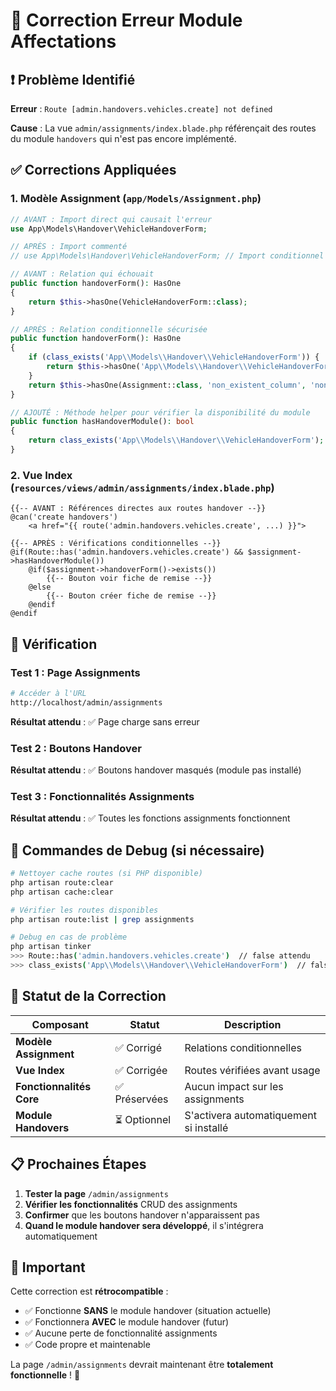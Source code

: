 # 🔧 Correction Erreur Module Affectations

## ❗ Problème Identifié

**Erreur** : `Route [admin.handovers.vehicles.create] not defined`

**Cause** : La vue `admin/assignments/index.blade.php` référençait des routes du module `handovers` qui n'est pas encore implémenté.

## ✅ Corrections Appliquées

### 1. Modèle Assignment (`app/Models/Assignment.php`)

```php
// AVANT : Import direct qui causait l'erreur
use App\Models\Handover\VehicleHandoverForm;

// APRÈS : Import commenté
// use App\Models\Handover\VehicleHandoverForm; // Import conditionnel selon module handover
```

```php
// AVANT : Relation qui échouait
public function handoverForm(): HasOne
{
    return $this->hasOne(VehicleHandoverForm::class);
}

// APRÈS : Relation conditionnelle sécurisée
public function handoverForm(): HasOne
{
    if (class_exists('App\\Models\\Handover\\VehicleHandoverForm')) {
        return $this->hasOne('App\\Models\\Handover\\VehicleHandoverForm');
    }
    return $this->hasOne(Assignment::class, 'non_existent_column', 'non_existent_column');
}

// AJOUTÉ : Méthode helper pour vérifier la disponibilité du module
public function hasHandoverModule(): bool
{
    return class_exists('App\\Models\\Handover\\VehicleHandoverForm');
}
```

### 2. Vue Index (`resources/views/admin/assignments/index.blade.php`)

```blade
{{-- AVANT : Références directes aux routes handover --}}
@can('create handovers')
    <a href="{{ route('admin.handovers.vehicles.create', ...) }}">

{{-- APRÈS : Vérifications conditionnelles --}}
@if(Route::has('admin.handovers.vehicles.create') && $assignment->hasHandoverModule())
    @if($assignment->handoverForm()->exists())
        {{-- Bouton voir fiche de remise --}}
    @else
        {{-- Bouton créer fiche de remise --}}
    @endif
@endif
```

## 🧪 Vérification

### Test 1 : Page Assignments
```bash
# Accéder à l'URL
http://localhost/admin/assignments
```
**Résultat attendu** : ✅ Page charge sans erreur

### Test 2 : Boutons Handover
**Résultat attendu** : ✅ Boutons handover masqués (module pas installé)

### Test 3 : Fonctionnalités Assignments
**Résultat attendu** : ✅ Toutes les fonctions assignments fonctionnent

## 🔧 Commandes de Debug (si nécessaire)

```bash
# Nettoyer cache routes (si PHP disponible)
php artisan route:clear
php artisan cache:clear

# Vérifier les routes disponibles
php artisan route:list | grep assignments

# Debug en cas de problème
php artisan tinker
>>> Route::has('admin.handovers.vehicles.create')  // false attendu
>>> class_exists('App\\Models\\Handover\\VehicleHandoverForm')  // false attendu
```

## 🎯 Statut de la Correction

| Composant | Statut | Description |
|-----------|--------|-------------|
| **Modèle Assignment** | ✅ Corrigé | Relations conditionnelles |
| **Vue Index** | ✅ Corrigée | Routes vérifiées avant usage |
| **Fonctionnalités Core** | ✅ Préservées | Aucun impact sur les assignments |
| **Module Handovers** | ⏳ Optionnel | S'activera automatiquement si installé |

## 📋 Prochaines Étapes

1. **Tester la page** `/admin/assignments`
2. **Vérifier les fonctionnalités** CRUD des assignments
3. **Confirmer** que les boutons handover n'apparaissent pas
4. **Quand le module handover sera développé**, il s'intégrera automatiquement

## 🚨 Important

Cette correction est **rétrocompatible** :
- ✅ Fonctionne **SANS** le module handover (situation actuelle)
- ✅ Fonctionnera **AVEC** le module handover (futur)
- ✅ Aucune perte de fonctionnalité assignments
- ✅ Code propre et maintenable

La page `/admin/assignments` devrait maintenant être **totalement fonctionnelle** ! 🎉